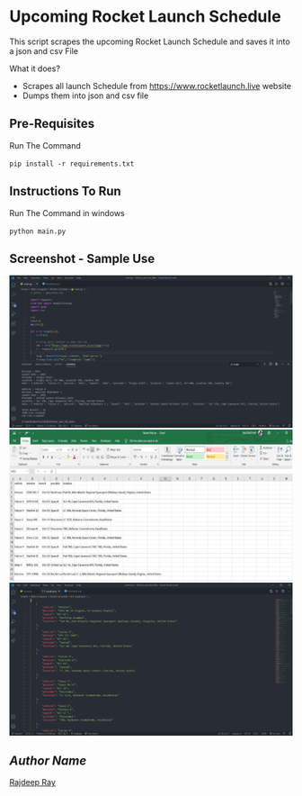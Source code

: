 # Upcoming Rocket Launch Schedule

This script scrapes the upcoming Rocket Launch Schedule and saves it into a json and csv File

What it does?
* Scrapes all launch Schedule from https://www.rocketlaunch.live website
* Dumps them into json and csv file 


## Pre-Requisites

Run The Command 

`pip install -r requirements.txt`

## Instructions To Run

Run The Command in windows

`python main.py`

## Screenshot - Sample Use

![Screenshot-1](Screenshot-1.png)
![Screenshot-2](Screenshot-3.png)
![Screenshot-3](Screenshot-2.png)


## *Author Name*
[Rajdeep Ray](https://github.com/Rajdeep-Ray)
